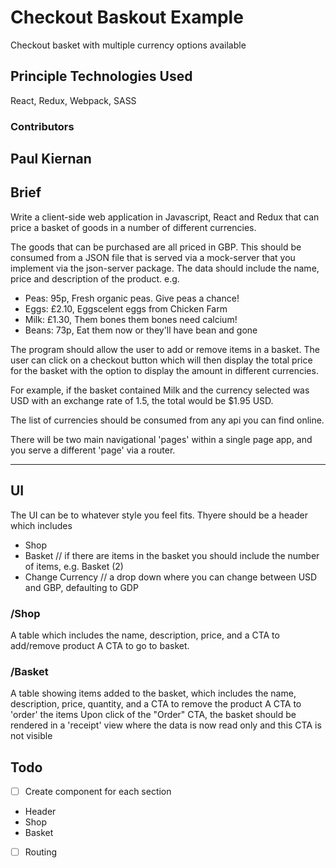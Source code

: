 # Checkout Baskout Example
Checkout basket with multiple currency options available

## Principle Technologies Used
React, Redux, Webpack, SASS

### Contributors
Paul Kiernan
---

## Brief
Write a client-side web application in Javascript, React and Redux that can price a basket of goods in a number of different currencies.

The goods that can be purchased are all priced in GBP.
This should be consumed from a JSON file that is served via a mock-server that you implement via the json-server package.
The data should include the name, price and description of the product.
e.g.

* Peas: 95p, Fresh organic peas. Give peas a chance!
* Eggs: £2.10, Eggscelent eggs from Chicken Farm
* Milk: £1.30, Them bones them bones need calcium!
* Beans: 73p, Eat them now or they'll have bean and gone

The program should allow the user to add or remove items in a basket. The user can click on a checkout button which will 
then display the total price for the basket with the option to display the amount in different currencies. 

For example, if the basket contained Milk and the currency selected was USD with an exchange rate of 1.5, 
the total would be $1.95 USD.

The list of currencies should be consumed from any api you can find online.

There will be two main navigational 'pages' within a single page app, and you serve a different 'page' via a router.

---

## UI
The UI can be to whatever style you feel fits.
Thyere should be a header which includes
* Shop 
* Basket // if there are items in the basket you should include the number of items, e.g. Basket (2)
* Change Currency  // a drop down where you can change between USD and GBP, defaulting to GDP

### /Shop
A table which includes the name, description, price, and a CTA to add/remove product
A CTA to go to basket.

### /Basket
A table showing items added to the basket, which includes the name, description, price, quantity, and a CTA to remove the product
A CTA to 'order' the items
Upon click of the "Order" CTA, the basket should be rendered in a 'receipt' view where the data is now read only and this CTA is not visible

## Todo
- [ ] Create component for each section
* Header
* Shop
* Basket
- [ ] Routing


